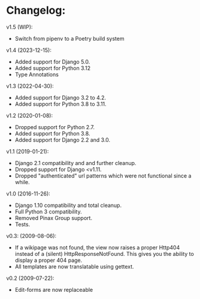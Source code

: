 # Changelog:

v1.5 (WIP):

- Switch from pipenv to a Poetry build system

v1.4 (2023-12-15):

- Added support for Django 5.0.
- Added support for Python 3.12
- Type Annotations

v1.3 (2022-04-30):

- Added support for Django 3.2 to 4.2.
- Added support for Python 3.8 to 3.11.

v1.2 (2020-01-08):

- Dropped support for Python 2.7.
- Added support for Python 3.8.
- Added support for Django 2.2 and 3.0.

v1.1 (2019-01-21):

- Django 2.1 compatibility and and further cleanup.
- Dropped support for Django <v1.11.
- Dropped "authenticated" url patterns which were not functional since a while.

v1.0 (2016-11-26):

- Django 1.10 compatibility and total cleanup.
- Full Python 3 compatibility.
- Removed Pinax Group support.
- Tests.

v0.3: (2009-08-06):

- If a wikipage was not found, the view now raises a proper Http404 instead of
  a (silent) HttpResponseNotFound. This gives you the ability to display a
  proper 404 page.
- All templates are now translatable using gettext.

v0.2 (2009-07-22):

- Edit-forms are now replaceable
